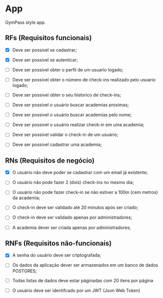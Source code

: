 # App

GymPass style app.

## RFs (Requisitos funcionais)
- [x] Deve ser possivel se cadastrar;
- [x] Deve ser possivel se autenticar;
- [ ] Deve ser possivel obter o perfil de um usuario logado;
- [ ] Deve ser possivel obter o número de check-ins realizado pelo usuario logado;
- [ ] Deve ser possivel obter o seu historico de check-ins;
- [ ] Deve ser possivel o usuário buscar academias proximas;
- [ ] Deve ser possivel o usuário buscar academias pelo nome;
- [ ] Deve ser possivel o usuário realizar check-in em uma academia;
- [ ] Deve ser possivel validar o check-in de um usuário;
- [ ] Deve ser possivel cadastrar uma academia;


## RNs (Requisitos de negócio)
- [x] O usuário não deve poder se cadastrar com um email já existente;
- [ ] O usuário não pode fazer 2 (dois) check-ins no mesmo dia;
- [ ] O usuário não pode fazer check-in se não estiver a 100m (cem metros) da academia;
- [ ] O check-in deve ser validado até 20 minutos após ser criado;
- [ ] O check-in deve ser validado apenas por administradores;
- [ ] A academia dever ser criada apenas por administradores;


## RNFs (Requisitos não-funcionais)
- [x] A senha do usuário deve ser criptografada;
- [ ] Os dados da aplicação dever ser armazenados em um banco de dados POSTGRES;
- [ ] Todas listas de dados deve estar páginadas com 20 itens por página
- [ ] O usuário deve ser identifcado por um JWT (Json Web Token)

